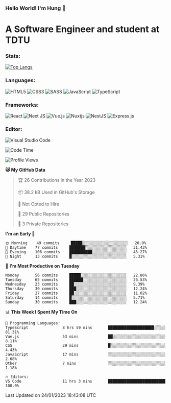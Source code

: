 ### Hello World! I'm Hung :wave:

# A Software Engineer and student at TDTU

### Stats:
[![Top Langs](https://github-readme-stats.vercel.app/api/top-langs/?username=Kuroo-nekoo&layout=compact)](https://github.com/anuraghazra/github-readme-stats)

### Languages:
![HTML5](https://img.shields.io/badge/html5-%23E34F26.svg?style=for-the-badge&logo=html5&logoColor=%23E34F26&color=white)
![CSS3](https://img.shields.io/badge/css3-%231572B6.svg?style=for-the-badge&logo=css3&logoColor=%231572B6&color=white)
![SASS](https://img.shields.io/badge/SASS-hotpink.svg?style=for-the-badge&logo=SASS&logoColor=hotpink&color=white)
![JavaScript](https://img.shields.io/badge/javascript-%23323330.svg?style=for-the-badge&logo=javascript&color=white)
![TypeScript](https://img.shields.io/badge/typescript-%23007ACC.svg?style=for-the-badge&logo=typescript&logoColor=%23007ACC&color=white)


### Frameworks:
![React](https://img.shields.io/badge/react-%2320232a.svg?style=for-the-badge&logo=react&logoColor=%%2361DAFB&color=white)
![Next JS](https://img.shields.io/badge/Next-black?style=for-the-badge&logo=next.js&logoColor=black&color=white)
![Vue.js](https://img.shields.io/badge/vuejs-%2335495e.svg?style=for-the-badge&logo=vuedotjs&logoColor=%234FC08D&color=white)
![Nuxtjs](https://img.shields.io/badge/Nuxt-002E3B?style=for-the-badge&logo=nuxtdotjs&color=white&logoColor=#00DC82)
![NestJS](https://img.shields.io/badge/nestjs-%23E0234E.svg?style=for-the-badge&logo=nestjs&logoColor=%23E0234E&color=white)
![Express.js](https://img.shields.io/badge/express.js-%23404d59.svg?style=for-the-badge&logo=express&logoColor=%23404d59&color=white)

### Editor:
![Visual Studio Code](https://img.shields.io/badge/Visual%20Studio%20Code-0078d7.svg?style=for-the-badge&logo=visual-studio-code&color=white&logoColor=0078d7)


<!--START_SECTION:waka-->
![Code Time](http://img.shields.io/badge/Code%20Time-303%20hrs%2032%20mins-blue)

![Profile Views](http://img.shields.io/badge/Profile%20Views-11-blue)

**🐱 My GitHub Data** 

> 🏆 26 Contributions in the Year 2023
 > 
> 📦 38.2 kB Used in GitHub's Storage 
 > 
> 🚫 Not Opted to Hire
 > 
> 📜 29 Public Repositories 
 > 
> 🔑 3 Private Repositories  
 > 
**I'm an Early 🐤** 

```text
🌞 Morning    49 commits     █████░░░░░░░░░░░░░░░░░░░░   20.0% 
🌆 Daytime    77 commits     ███████░░░░░░░░░░░░░░░░░░   31.43% 
🌃 Evening    106 commits    ██████████░░░░░░░░░░░░░░░   43.27% 
🌙 Night      13 commits     █░░░░░░░░░░░░░░░░░░░░░░░░   5.31%

```
📅 **I'm Most Productive on Tuesday** 

```text
Monday       56 commits     █████░░░░░░░░░░░░░░░░░░░░   22.86% 
Tuesday      65 commits     ██████░░░░░░░░░░░░░░░░░░░   26.53% 
Wednesday    23 commits     ██░░░░░░░░░░░░░░░░░░░░░░░   9.39% 
Thursday     30 commits     ███░░░░░░░░░░░░░░░░░░░░░░   12.24% 
Friday       27 commits     ██░░░░░░░░░░░░░░░░░░░░░░░   11.02% 
Saturday     14 commits     █░░░░░░░░░░░░░░░░░░░░░░░░   5.71% 
Sunday       30 commits     ███░░░░░░░░░░░░░░░░░░░░░░   12.24%

```


📊 **This Week I Spent My Time On** 

```text
💬 Programming Languages: 
TypeScript               8 hrs 59 mins       ████████████████████░░░░░   81.31% 
Vue.js                   53 mins             ██░░░░░░░░░░░░░░░░░░░░░░░   8.11% 
CSS                      29 mins             █░░░░░░░░░░░░░░░░░░░░░░░░   4.43% 
JavaScript               17 mins             ░░░░░░░░░░░░░░░░░░░░░░░░░   2.68% 
Other                    7 mins              ░░░░░░░░░░░░░░░░░░░░░░░░░   1.18%

🔥 Editors: 
VS Code                  11 hrs 3 mins       █████████████████████████   100.0%

```


 Last Updated on 24/01/2023 18:43:08 UTC
<!--END_SECTION:waka-->
